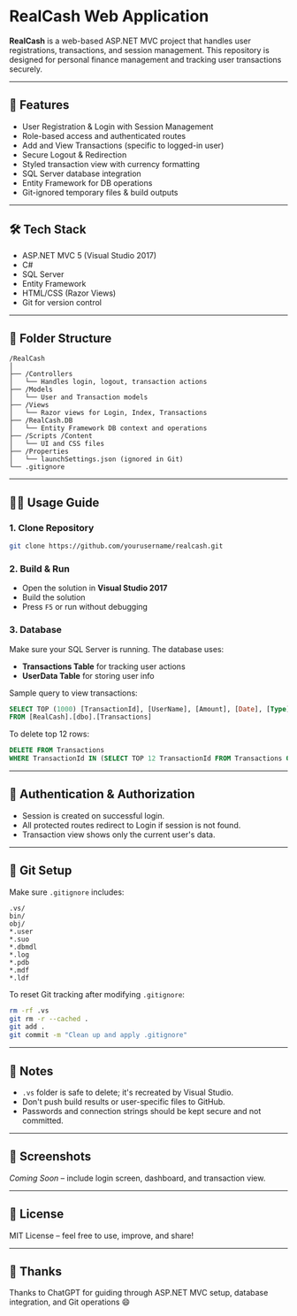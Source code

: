 # RealCash Web Application

**RealCash** is a web-based ASP.NET MVC project that handles user registrations, transactions, and session management. This repository is designed for personal finance management and tracking user transactions securely.

---

## 🚀 Features

- User Registration & Login with Session Management
- Role-based access and authenticated routes
- Add and View Transactions (specific to logged-in user)
- Secure Logout & Redirection
- Styled transaction view with currency formatting
- SQL Server database integration
- Entity Framework for DB operations
- Git-ignored temporary files & build outputs

---

## 🛠️ Tech Stack

- ASP.NET MVC 5 (Visual Studio 2017)
- C#
- SQL Server
- Entity Framework
- HTML/CSS (Razor Views)
- Git for version control

---

## 📂 Folder Structure

```
/RealCash
│
├── /Controllers
│   └── Handles login, logout, transaction actions
├── /Models
│   └── User and Transaction models
├── /Views
│   └── Razor views for Login, Index, Transactions
├── /RealCash.DB
│   └── Entity Framework DB context and operations
├── /Scripts /Content
│   └── UI and CSS files
├── /Properties
│   └── launchSettings.json (ignored in Git)
└── .gitignore
```

---

## 🧑‍💻 Usage Guide

### 1. Clone Repository

```bash
git clone https://github.com/yourusername/realcash.git
```

### 2. Build & Run

- Open the solution in **Visual Studio 2017**
- Build the solution
- Press `F5` or run without debugging

### 3. Database

Make sure your SQL Server is running. The database uses:

- **Transactions Table** for tracking user actions
- **UserData Table** for storing user info

Sample query to view transactions:

```sql
SELECT TOP (1000) [TransactionId], [UserName], [Amount], [Date], [Type]
FROM [RealCash].[dbo].[Transactions]
```

To delete top 12 rows:
```sql
DELETE FROM Transactions
WHERE TransactionId IN (SELECT TOP 12 TransactionId FROM Transactions ORDER BY TransactionId ASC)
```

---

## 🧾 Authentication & Authorization

- Session is created on successful login.
- All protected routes redirect to Login if session is not found.
- Transaction view shows only the current user's data.

---

## 🧹 Git Setup

Make sure `.gitignore` includes:

```gitignore
.vs/
bin/
obj/
*.user
*.suo
*.dbmdl
*.log
*.pdb
*.mdf
*.ldf
```

To reset Git tracking after modifying `.gitignore`:

```bash
rm -rf .vs
git rm -r --cached .
git add .
git commit -m "Clean up and apply .gitignore"
```

---

## 🔐 Notes

- `.vs` folder is safe to delete; it's recreated by Visual Studio.
- Don't push build results or user-specific files to GitHub.
- Passwords and connection strings should be kept secure and not committed.

---

## 📸 Screenshots

*Coming Soon* – include login screen, dashboard, and transaction view.

---

## 📃 License

MIT License – feel free to use, improve, and share!

---

## 🙏 Thanks

Thanks to ChatGPT for guiding through ASP.NET MVC setup, database integration, and Git operations 😄